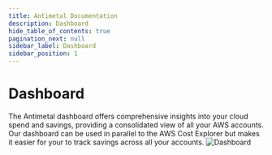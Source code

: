 ```yaml
---
title: Antimetal Documentation
description: Dashboard
hide_table_of_contents: true
pagination_next: null
sidebar_label: Dashboard
sidebar_position: 1
---
```


# Dashboard

The Antimetal dashboard offers comprehensive insights into your cloud spend and savings, providing a consolidated view of all your AWS accounts. Our dashboard can be used in parallel to the AWS Cost Explorer but makes it easier for your to track savings across all your accounts.
![Dashboard](/img/dashboard.png "Dashboard")